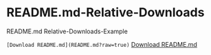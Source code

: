 # README.md-Relative-Downloads
README.md Relative-Downloads-Example

`[Download README.md](README.md?raw=true)`
[Download README.md](README.md?raw=true)
